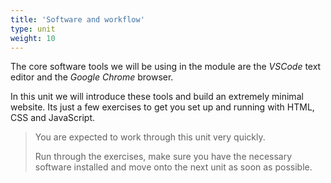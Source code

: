 ```yaml
---
title: 'Software and workflow'
type: unit
weight: 10
---
```


The core software tools we will be using in the module are the *VSCode* text editor and the *Google Chrome* browser.

<!--more-->

In this unit we will introduce these tools and build an extremely minimal website.
Its just a few exercises to get you set up and running with HTML, CSS and JavaScript.

>You are expected to work through this unit very quickly.
>
>Run through the exercises, make sure you have the necessary software installed and move onto the next unit as soon as possible.